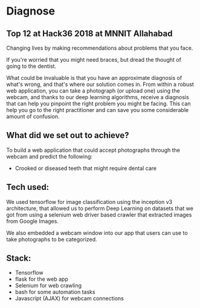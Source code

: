 # Diagnose 
## Top 12 at Hack36 2018 at MNNIT Allahabad ##

Changing lives by making recommendations about problems that you face.

If you're worried that you might need braces, but dread the thought of going to the dentist.

What could be invaluable is that you have an approximate diagnosis of what's wrong, and that's where our solution comes in. From within a robust web application, you can take a photograph (or upload one) using the webcam, and thanks to our deep learning algorithms, receive a diagnosis that can help you pinpoint the right problem you might be facing. This can help you go to the right practitioner and can save you some considerable amount of confusion.

## What did we set out to achieve? ##

To build a web application that could accept photographs through the webcam and predict the following:
* Crooked or diseased teeth that might require dental care

## Tech used: ##
We used tensorflow for image classification using the inception v3 architecture, that allowed us to perform Deep Learning on datasets that we got from using a selenium web driver based crawler that extracted images from Google Images. 

We also embedded a webcam window into our app that users can use to take photographs to be categorized. 

## Stack: ##
* Tensorflow
* flask for the web app
* Selenium for web crawling
* bash for some automation tasks
* Javascript (AJAX) for webcam connections
